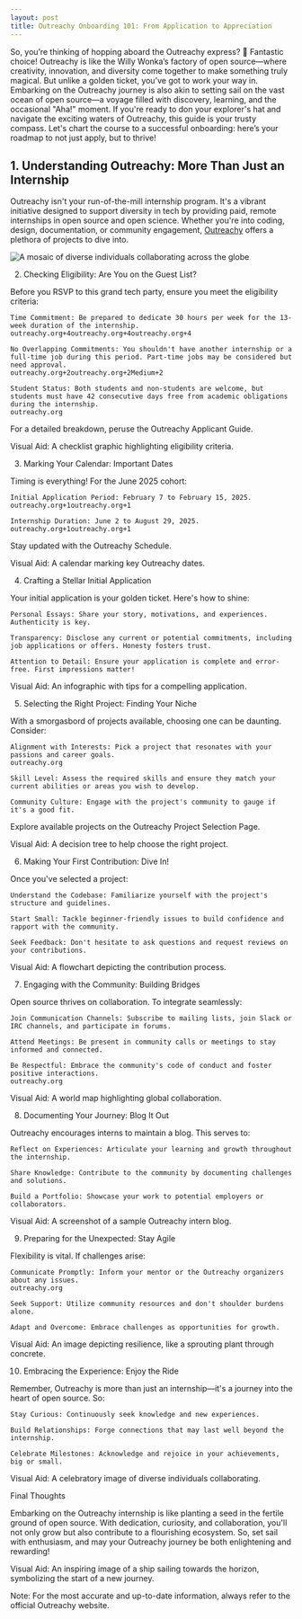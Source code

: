 ```yaml
---
layout: post
title: Outreachy Onboarding 101: From Application to Appreciation
---
```


So, you’re thinking of hopping aboard the Outreachy express? 🎢 Fantastic choice! Outreachy is like the Willy Wonka’s factory of open source—where creativity, innovation, and diversity come together to make something truly magical. But unlike a golden ticket, you’ve got to work your way in. Embarking on the Outreachy journey is also akin to setting sail on the vast ocean of open source—a voyage filled with discovery, learning, and the occasional "Aha!" moment. If you're ready to don your explorer's hat and navigate the exciting waters of Outreachy, this guide is your trusty compass. Let's chart the course to a successful onboarding: here’s your roadmap to not just apply, but to thrive!

## 1. Understanding Outreachy: More Than Just an Internship

Outreachy isn't your run-of-the-mill internship program. It's a vibrant initiative designed to support diversity in tech by providing paid, remote internships in open source and open science. Whether you're into coding, design, documentation, or community engagement, [Outreachy](https://www.outreachy.org) offers a plethora of projects to dive into.​

![A mosaic of diverse individuals collaborating across the globe](https://github.com/user-attachments/assets/3b839053-3f8c-4042-853d-9a410a3d1b85)

2. Checking Eligibility: Are You on the Guest List?

Before you RSVP to this grand tech party, ensure you meet the eligibility criteria:

    Time Commitment: Be prepared to dedicate 30 hours per week for the 13-week duration of the internship.​
    outreachy.org+4outreachy.org+4outreachy.org+4

    No Overlapping Commitments: You shouldn't have another internship or a full-time job during this period. Part-time jobs may be considered but need approval.​
    outreachy.org+2outreachy.org+2Medium+2

    Student Status: Both students and non-students are welcome, but students must have 42 consecutive days free from academic obligations during the internship.​
    outreachy.org

For a detailed breakdown, peruse the Outreachy Applicant Guide.

Visual Aid: A checklist graphic highlighting eligibility criteria.

3. Marking Your Calendar: Important Dates

Timing is everything! For the June 2025 cohort:

    Initial Application Period: February 7 to February 15, 2025.​
    outreachy.org+1outreachy.org+1

    Internship Duration: June 2 to August 29, 2025.​
    outreachy.org+1outreachy.org+1

Stay updated with the Outreachy Schedule.

Visual Aid: A calendar marking key Outreachy dates.

4. Crafting a Stellar Initial Application

Your initial application is your golden ticket. Here's how to shine:

    Personal Essays: Share your story, motivations, and experiences. Authenticity is key.​

    Transparency: Disclose any current or potential commitments, including job applications or offers. Honesty fosters trust.​

    Attention to Detail: Ensure your application is complete and error-free. First impressions matter!​

Visual Aid: An infographic with tips for a compelling application.

5. Selecting the Right Project: Finding Your Niche

With a smorgasbord of projects available, choosing one can be daunting. Consider:

    Alignment with Interests: Pick a project that resonates with your passions and career goals.​
    outreachy.org

    Skill Level: Assess the required skills and ensure they match your current abilities or areas you wish to develop.​

    Community Culture: Engage with the project's community to gauge if it's a good fit.​

Explore available projects on the Outreachy Project Selection Page.

Visual Aid: A decision tree to help choose the right project.

6. Making Your First Contribution: Dive In!

Once you've selected a project:

    Understand the Codebase: Familiarize yourself with the project's structure and guidelines.​

    Start Small: Tackle beginner-friendly issues to build confidence and rapport with the community.​

    Seek Feedback: Don't hesitate to ask questions and request reviews on your contributions.​

Visual Aid: A flowchart depicting the contribution process.

7. Engaging with the Community: Building Bridges

Open source thrives on collaboration. To integrate seamlessly:

    Join Communication Channels: Subscribe to mailing lists, join Slack or IRC channels, and participate in forums.​

    Attend Meetings: Be present in community calls or meetings to stay informed and connected.​

    Be Respectful: Embrace the community's code of conduct and foster positive interactions.​
    outreachy.org

Visual Aid: A world map highlighting global collaboration.

8. Documenting Your Journey: Blog It Out

Outreachy encourages interns to maintain a blog. This serves to:

    Reflect on Experiences: Articulate your learning and growth throughout the internship.​

    Share Knowledge: Contribute to the community by documenting challenges and solutions.​

    Build a Portfolio: Showcase your work to potential employers or collaborators.​

Visual Aid: A screenshot of a sample Outreachy intern blog.

9. Preparing for the Unexpected: Stay Agile

Flexibility is vital. If challenges arise:

    Communicate Promptly: Inform your mentor or the Outreachy organizers about any issues.​
    outreachy.org

    Seek Support: Utilize community resources and don't shoulder burdens alone.​

    Adapt and Overcome: Embrace challenges as opportunities for growth.​

Visual Aid: An image depicting resilience, like a sprouting plant through concrete.

10. Embracing the Experience: Enjoy the Ride

Remember, Outreachy is more than just an internship—it's a journey into the heart of open source. So:

    Stay Curious: Continuously seek knowledge and new experiences.​

    Build Relationships: Forge connections that may last well beyond the internship.​

    Celebrate Milestones: Acknowledge and rejoice in your achievements, big or small.​

Visual Aid: A celebratory image of diverse individuals collaborating.

Final Thoughts

Embarking on the Outreachy internship is like planting a seed in the fertile ground of open source. With dedication, curiosity, and collaboration, you'll not only grow but also contribute to a flourishing ecosystem. So, set sail with enthusiasm, and may your Outreachy journey be both enlightening and rewarding!

Visual Aid: An inspiring image of a ship sailing towards the horizon, symbolizing the start of a new journey.

Note: For the most accurate and up-to-date information, always refer to the official Outreachy website.
